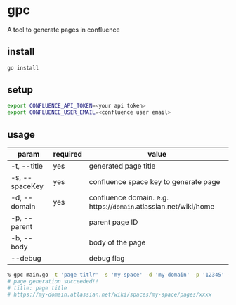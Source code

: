 # gpc

A tool to generate pages in confluence

## install

```bash
go install
```

## setup

```bash
export CONFLUENCE_API_TOKEN=<your api token>
export CONFLUENCE_USER_EMAIL=<confluence user email>
```

## usage

| param          | required | value                                                            | 
| -------------- | -------- | ---------------------------------------------------------------- | 
| -t, --title    | yes      | generated page title                                             | 
| -s, --spaceKey | yes      | confluence space key to generate page                            | 
| -d, --domain   | yes      | confluence domain. e.g. https://`domain`.atlassian.net/wiki/home | 
| -p, --parent   |          | parent page ID                                                   | 
| -b, --body     |          | body of the page                                                 | 
| --debug        |          | debug flag                                                       | 

```bash
% gpc main.go -t 'page titlr' -s 'my-space' -d 'my-domain' -p '12345' -b 'hoge'                              
# page generation succeeded!!
# title: page title
# https://my-domain.atlassian.net/wiki/spaces/my-space/pages/xxxx
```
